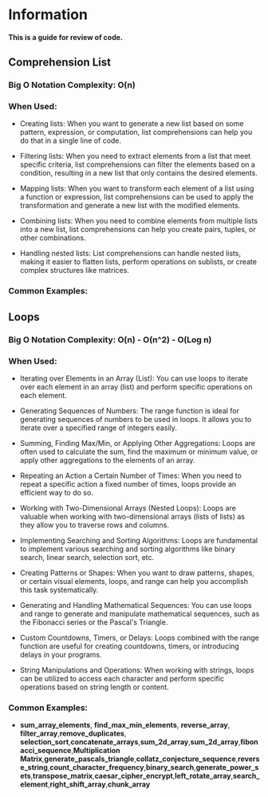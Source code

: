 # Information 
#### This is a guide for review of code.


##  Comprehension List
### Big O Notation Complexity: O(n)
### When Used: 
- Creating lists: When you want to generate a new list based on some pattern, expression, or computation, list comprehensions can help you do that in a single line of code.

- Filtering lists: When you need to extract elements from a list that meet specific criteria, list comprehensions can filter the elements based on a condition, resulting in a new list that only contains the desired elements.

- Mapping lists: When you want to transform each element of a list using a function or expression, list comprehensions can be used to apply the transformation and generate a new list with the modified elements.

- Combining lists: When you need to combine elements from multiple lists into a new list, list comprehensions can help you create pairs, tuples, or other combinations.

- Handling nested lists: List comprehensions can handle nested lists, making it easier to flatten lists, perform operations on sublists, or create complex structures like matrices.
### Common Examples:


##  Loops 
### Big O Notation Complexity: O(n) - O(n^2) - O(Log n)
### When Used: 
- Iterating over Elements in an Array (List):
You can use loops to iterate over each element in an array (list) and perform specific operations on each element.

- Generating Sequences of Numbers:
The range function is ideal for generating sequences of numbers to be used in loops. It allows you to iterate over a specified range of integers easily.

- Summing, Finding Max/Min, or Applying Other Aggregations:
Loops are often used to calculate the sum, find the maximum or minimum value, or apply other aggregations to the elements of an array.

- Repeating an Action a Certain Number of Times:
When you need to repeat a specific action a fixed number of times, loops provide an efficient way to do so.

- Working with Two-Dimensional Arrays (Nested Loops):
Loops are valuable when working with two-dimensional arrays (lists of lists) as they allow you to traverse rows and columns.

- Implementing Searching and Sorting Algorithms:
Loops are fundamental to implement various searching and sorting algorithms like binary search, linear search, selection sort, etc.

- Creating Patterns or Shapes:
When you want to draw patterns, shapes, or certain visual elements, loops, and range can help you accomplish this task systematically.

- Generating and Handling Mathematical Sequences:
You can use loops and range to generate and manipulate mathematical sequences, such as the Fibonacci series or the Pascal's Triangle.

- Custom Countdowns, Timers, or Delays:
Loops combined with the range function are useful for creating countdowns, timers, or introducing delays in your programs.

- String Manipulations and Operations:
When working with strings, loops can be utilized to access each character and perform specific operations based on string length or content.

### Common Examples:
- **sum_array_elements**, **find_max_min_elements**, **reverse_array**, **filter_array**,**remove_duplicates**, **selection_sort**,**concatenate_arrays**,**sum_2d_array**,**sum_2d_array**,**fibonacci_sequence**,**Multiplication Matrix**,**generate_pascals_triangle**,**collatz_conjecture_sequence**,**reverse_string**,**count_character_frequency**,**binary_search**,**generate_power_sets**,**transpose_matrix**,**caesar_cipher_encrypt**,**left_rotate_array**,**search_element**,**right_shift_array**,**chunk_array**